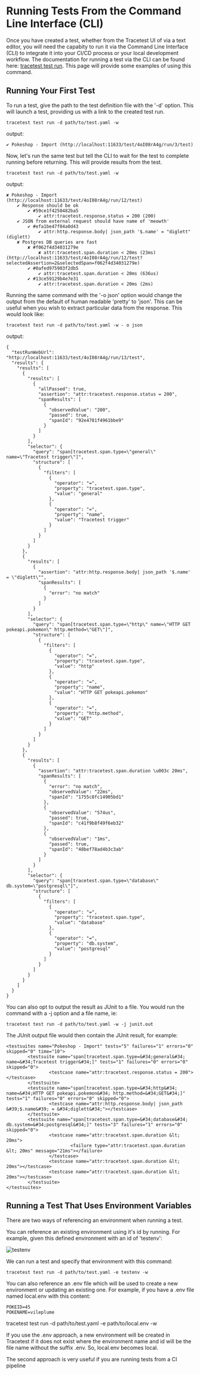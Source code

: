 # Running Tests From the Command Line Interface (CLI)
Once you have created a test, whether from the Tracetest UI of via a text editor, you will need the capabity to run it via the Command Line Interface (CLI) to integrate it into your CI/CD process or your local development workflow. The documentation for running a test via the CLI can be found here: [tracetest test run](./reference/tracetest_test_run.md). This page will provide some examples of using this command.

## Running Your First Test
To run a test, give the path to the test definition file with the '-d' option. This will launch a test, providing us with a link to the created test run.

```
tracetest test run -d path/to/test.yaml -w
```
output:
```
✔ Pokeshop - Import (http://localhost:11633/test/4oI08rA4g/run/3/test)
```

Now, let's run the same test but tell the CLI to wait for the test to complete running before returning. This will provide results from the test.
```
tracetest test run -d path/to/test.yaml -w
```
output:
```
✘ Pokeshop - Import (http://localhost:11633/test/4oI08rA4g/run/12/test)
	✔ Response should be ok
		✔ #59ce1f4250482ba5
			✔ attr:tracetest.response.status = 200 (200)
	✔ JSON from external request should have name of 'meowth'
		✔ #efa1be47f04a0d43
			✔ attr:http.response.body| json_path '$.name' = "diglett" (diglett)
	✘ Postgres DB queries are fast
		✘ #f062f4d34031279e
			✘ attr:tracetest.span.duration < 20ms (23ms) (http://localhost:11633/test/4oI08rA4g/run/12/test?selectedAssertion=2&selectedSpan=f062f4d34031279e)
		✔ #0afed975903f2db5
			✔ attr:tracetest.span.duration < 20ms (636us)
		✔ #13ce59129b4e7e31
			✔ attr:tracetest.span.duration < 20ms (2ms)
```

Running the same command with the '-o json' option would change the output from the default of human readable 'pretty' to 'json'. This can be useful when you wish to extract particular data from the response. This would look like:
```
tracetest test run -d path/to/test.yaml -w - o json
```
output:
```
{
  "testRunWebUrl": "http://localhost:11633/test/4oI08rA4g/run/13/test",
  "results": {
    "results": [
      {
        "results": [
          {
            "allPassed": true,
            "assertion": "attr:tracetest.response.status = 200",
            "spanResults": [
              {
                "observedValue": "200",
                "passed": true,
                "spanId": "92e4781f4961bbe9"
              }
            ]
          }
        ],
        "selector": {
          "query": "span[tracetest.span.type=\"general\" name=\"Tracetest trigger\"]",
          "structure": [
            {
              "filters": [
                {
                  "operator": "=",
                  "property": "tracetest.span.type",
                  "value": "general"
                },
                {
                  "operator": "=",
                  "property": "name",
                  "value": "Tracetest trigger"
                }
              ]
            }
          ]
        }
      },
      {
        "results": [
          {
            "assertion": "attr:http.response.body| json_path '$.name' = \"diglett\"",
            "spanResults": [
              {
                "error": "no match"
              }
            ]
          }
        ],
        "selector": {
          "query": "span[tracetest.span.type=\"http\" name=\"HTTP GET pokeapi.pokemon\" http.method=\"GET\"]",
          "structure": [
            {
              "filters": [
                {
                  "operator": "=",
                  "property": "tracetest.span.type",
                  "value": "http"
                },
                {
                  "operator": "=",
                  "property": "name",
                  "value": "HTTP GET pokeapi.pokemon"
                },
                {
                  "operator": "=",
                  "property": "http.method",
                  "value": "GET"
                }
              ]
            }
          ]
        }
      },
      {
        "results": [
          {
            "assertion": "attr:tracetest.span.duration \u003c 20ms",
            "spanResults": [
              {
                "error": "no match",
                "observedValue": "22ms",
                "spanId": "1755c8fc14905bd1"
              },
              {
                "observedValue": "574us",
                "passed": true,
                "spanId": "c41f9b8f49f6eb32"
              },
              {
                "observedValue": "1ms",
                "passed": true,
                "spanId": "48bef78ad4b3c3ab"
              }
            ]
          }
        ],
        "selector": {
          "query": "span[tracetest.span.type=\"database\" db.system=\"postgresql\"]",
          "structure": [
            {
              "filters": [
                {
                  "operator": "=",
                  "property": "tracetest.span.type",
                  "value": "database"
                },
                {
                  "operator": "=",
                  "property": "db.system",
                  "value": "postgresql"
                }
              ]
            }
          ]
        }
      }
    ]
  }
}
```

You can also opt to output the result as JUnit to a file. You would run the command with a -j option and a file name, ie:
```
tracetest test run -d path/to/test.yaml -w -j junit.out
```
The JUnit output file would then contain the JUnit result, for example:
```
<testsuites name="Pokeshop - Import" tests="5" failures="1" errors="0" skipped="0" time="10">
        <testsuite name="span[tracetest.span.type=&#34;general&#34; name=&#34;Tracetest trigger&#34;]" tests="1" failures="0" errors="0" skipped="0">
                <testcase name="attr:tracetest.response.status = 200"></testcase>
        </testsuite>
        <testsuite name="span[tracetest.span.type=&#34;http&#34; name=&#34;HTTP GET pokeapi.pokemon&#34; http.method=&#34;GET&#34;]" tests="1" failures="0" errors="0" skipped="0">
                <testcase name="attr:http.response.body| json_path &#39;$.name&#39; = &#34;diglett&#34;"></testcase>
        </testsuite>
        <testsuite name="span[tracetest.span.type=&#34;database&#34; db.system=&#34;postgresql&#34;]" tests="3" failures="1" errors="0" skipped="0">
                <testcase name="attr:tracetest.span.duration &lt; 20ms">
                        <failure type="attr:tracetest.span.duration &lt; 20ms" message="21ms"></failure>
                </testcase>
                <testcase name="attr:tracetest.span.duration &lt; 20ms"></testcase>
                <testcase name="attr:tracetest.span.duration &lt; 20ms"></testcase>
        </testsuite>
</testsuites>
```

## Running a Test That Uses Environment Variables

There are two ways of referencing an environment when running a test. 

You can reference an existing environment using it's id by running. For example, given this defined environment with an id of 'testenv':

![testenv](../img/show-environment-definition.png)

We can run a test and specify that environment with this command:
```
tracetest test run -d path/to/test.yaml -e testenv -w
```

You can also reference an .env file which will be used to create a new environment or updating an existing one. For example, if you have a .env file named local.env with this content:
```
POKEID=45
POKENAME=vileplume
```

tracetest test run -d path/to/test.yaml -e path/to/local.env -w

If you use the .env approach, a new environment will be created in Tracetest if it does not exist where the environment name and id will be the file name without the suffix .env. So, local.env becomes local.

The second approach is very useful if you are running tests from a CI pipeline